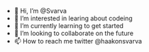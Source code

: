 - 👋 Hi, I’m @Svarva
- 👀 I’m interested in learing about codeing
- 🌱 I’m currently learning to get started
- 💞️ I’m looking to collaborate on the future
- 📫 How to reach me twitter @haakonsvarva
<!---
Svarva/Svarva is a ✨ special ✨ repository because its `README.md` (this file) appears on your GitHub profile.
You can click the Preview link to take a look at your changes.
--->
